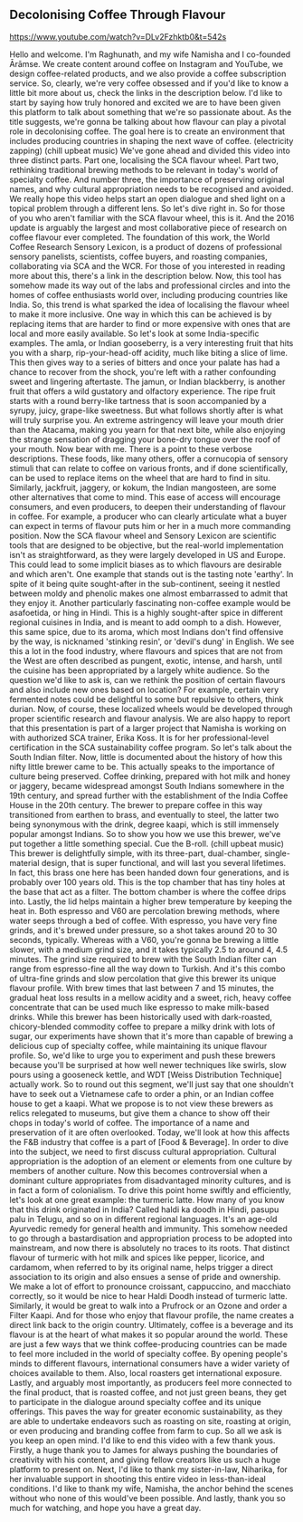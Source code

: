 ## Decolonising Coffee Through Flavour

<https://www.youtube.com/watch?v=DLv2Fzhktb0&t=542s>

Hello and welcome.
I'm Raghunath, and my wife
Namisha and I co-founded Ārāmse.
We create content around coffee
on Instagram and YouTube,
we design coffee-related products,
and we also provide a
coffee subscription service.
So, clearly, we're very coffee obsessed
and if you'd like to know
a little bit more about us,
check the links in the description below.
I'd like to start by
saying how truly honored
and excited we are to have
been given this platform
to talk about something that
we're so passionate about.
As the title suggests,
we're gonna be talking
about how flavour can play a pivotal role
in decolonising coffee.
The goal here is to create an environment
that includes producing countries
in shaping the next wave of coffee.
(electricity zapping)
(chill upbeat music)
We've gone ahead and divided this video
into three distinct parts.
Part one, localising
the SCA flavour wheel.
Part two, rethinking
traditional brewing methods
to be relevant in today's
world of specialty coffee.
And number three,
the importance of
preserving original names,
and why cultural appropriation
needs to be recognised and avoided.
We really hope this video
helps start an open dialogue
and shed light on a topical problem
through a different lens.
So let's dive right in.
So for those of you who aren't familiar
with the SCA flavour wheel, this is it.
And the 2016 update is
arguably the largest
and most collaborative piece of research
on coffee flavour ever completed.
The foundation of this work,
the World Coffee Research Sensory Lexicon,
is a product of dozens of
professional sensory panelists,
scientists, coffee buyers,
and roasting companies,
collaborating via SCA and the WCR.
For those of you interested
in reading more about this,
there's a link in the description below.
Now, this tool has somehow made its way
out of the labs and professional circles
and into the homes of coffee
enthusiasts world over,
including producing countries like India.
So, this trend is what sparked the idea
of localising the flavour wheel
to make it more inclusive.
One way in which this can be achieved
is by replacing items
that are harder to find
or more expensive
with ones that are local
and more easily available.
So let's look at some
India-specific examples.
The amla, or Indian gooseberry,
is a very interesting fruit
that hits you with a sharp,
rip-your-head-off acidity,
much like biting a slice of lime.
This then gives way to a series of bitters
and once your palate has had a chance
to recover from the shock, you're left
with a rather confounding
sweet and lingering aftertaste.
The jamun, or Indian
blackberry, is another fruit
that offers a wild gustatory
and olfactory experience.
The ripe fruit starts with
a round berry-like tartness
that is soon accompanied
by a syrupy, juicy, grape-like sweetness.
But what follows shortly after
is what will truly surprise you.
An extreme astringency
will leave your mouth drier
than the Atacama, making you
yearn for that next bite,
while also enjoying the strange sensation
of dragging your bone-dry tongue
over the roof of your mouth.
Now bear with me.
There is a point to these
verbose descriptions.
These foods, like many others,
offer a cornucopia of sensory stimuli
that can relate to
coffee on various fronts,
and if done scientifically,
can be used to replace items on the wheel
that are hard to find in situ.
Similarly, jackfruit, jaggery,
or kokum, the Indian mangosteen,
are some other alternatives
that come to mind.
This ease of access will
encourage consumers,
and even producers, to
deepen their understanding
of flavour in coffee.
For example, a producer
who can clearly articulate
what a buyer can expect
in terms of flavour
puts him or her in a much
more commanding position.
Now the SCA flavour
wheel and Sensory Lexicon
are scientific tools that
are designed to be objective,
but the real-world implementation
isn't as straightforward,
as they were largely
developed in US and Europe.
This could lead to some implicit biases
as to which flavours are
desirable and which aren't.
One example that stands out
is the tasting note 'earthy'.
In spite of it being quite sought-after
in the sub-continent,
seeing it nestled between
moldy and phenolic
makes one almost embarrassed
to admit that they enjoy it.
Another particularly
fascinating non-coffee example
would be asafoetida, or hing in Hindi.
This is a highly sought-after spice
in different regional cuisines in India,
and is meant to add oomph to a dish.
However, this same
spice, due to its aroma,
which most Indians don't
find offensive by the way,
is nicknamed 'stinking resin',
or 'devil's dung' in English.
We see this a lot in the food industry,
where flavours and spices
that are not from the West
are often described as pungent,
exotic, intense, and harsh,
until the cuisine has been appropriated
by a largely white audience.
So the question we'd like to ask is,
can we rethink the position
of certain flavours
and also include new
ones based on location?
For example, certain very fermented notes
could be delightful to some
but repulsive to others, think durian.
Now, of course, these localized
wheels would be developed
through proper scientific
research and flavour analysis.
We are also happy to report
that this presentation
is part of a larger project
that Namisha is working on
with authorized SCA trainer, Erika Koss.
It is for her
professional-level certification
in the SCA sustainability coffee program.
So let's talk about the
South Indian filter.
Now, little is documented
about the history
of how this nifty little
brewer came to be.
This actually speaks to the importance
of culture being preserved.
Coffee drinking, prepared with hot milk
and honey or jaggery,
became widespread amongst South Indians
somewhere in the 19th
century, and spread further
with the establishment
of the India Coffee House
in the 20th century.
The brewer to prepare coffee in this way
transitioned from earthen to
brass, and eventually to steel,
the latter two being synonymous
with the drink, degree kaapi,
which is still immensely
popular amongst Indians.
So to show you how we use this brewer,
we've put together a
little something special.
Cue the B-roll.
(chill upbeat music)
This brewer is delightfully simple,
with its three-part, dual-chamber,
single-material design,
that is super functional,
and will last you several lifetimes.
In fact, this brass one here
has been handed down four generations,
and is probably over 100 years old.
This is the top chamber that
has tiny holes at the base
that act as a filter.
The bottom chamber is where
the coffee drips into.
Lastly, the lid helps maintain
a higher brew temperature
by keeping the heat in.
Both espresso and V60 are
percolation brewing methods,
where water seeps through a bed of coffee.
With espresso, you have very fine grinds,
and it's brewed under pressure,
so a shot takes around 20
to 30 seconds, typically.
Whereas with a V60, you're gonna
be brewing a little slower,
with a medium grind size,
and it takes typically 2.5
to around 4, 4.5 minutes.
The grind size required to brew
with the South Indian filter
can range from espresso-fine
all the way down to Turkish.
And it's this combo of ultra-fine grinds
and slow percolation
that give this brewer its
unique flavour profile.
With brew times that last
between 7 and 15 minutes,
the gradual heat loss
results in a mellow acidity
and a sweet, rich,
heavy coffee concentrate
that can be used much like espresso
to make milk-based drinks.
While this brewer has
been historically used
with dark-roasted,
chicory-blended commodity coffee
to prepare a milky drink
with lots of sugar,
our experiments have shown
that it's more than capable
of brewing a delicious
cup of specialty coffee,
while maintaining its
unique flavour profile.
So, we'd like to urge you to experiment
and push these brewers
because you'll be surprised
at how well newer techniques
like swirls, slow pours
using a gooseneck kettle,
and WDT [Weiss Distribution
Technique] actually work.
So to round out this
segment, we'll just say
that one shouldn't have to
seek out a Vietnamese cafe
to order a phin, or an Indian
coffee house to get a kaapi.
What we propose is to
not view these brewers
as relics relegated to
museums, but give them a chance
to show off their chops in
today's world of coffee.
The importance of a name
and preservation of it
are often overlooked.
Today, we'll look at how
this affects the F&B industry
that coffee is a part
of [Food & Beverage].
In order to dive into the subject,
we need to first discuss
cultural appropriation.
Cultural appropriation is
the adoption of an element
or elements from one culture
by members of another culture.
Now this becomes controversial
when a dominant culture appropriates
from disadvantaged minority cultures,
and is in fact a form of colonialism.
To drive this point home
swiftly and efficiently,
let's look at one great
example: the turmeric latte.
How many of you know that this
drink originated in India?
Called haldi ka doodh in
Hindi, pasupu palu in Telugu,
and so on in different regional languages.
It's an age-old Ayurvedic remedy
for general health and immunity.
This somehow needed to go
through a bastardisation
and appropriation process to
be adopted into mainstream,
and now there is absolutely
no traces to its roots.
That distinct flavour of
turmeric with hot milk
and spices like pepper,
licorice, and cardamom,
when referred to by its original name,
helps trigger a direct
association to its origin
and also ensues a sense
of pride and ownership.
We make a lot of effort
to pronounce croissant,
cappuccino, and macchiato correctly,
so it would be nice to hear Haldi Doodh
instead of turmeric latte.
Similarly, it would be great
to walk into a Prufrock
or an Ozone and order a Filter Kaapi.
And for those who enjoy
that flavour profile,
the name creates a direct link
back to the origin country.
Ultimately, coffee is a beverage
and its flavour is at the heart
of what makes it so
popular around the world.
These are just a few ways
that we think coffee-producing countries
can be made to feel more included
in the world of specialty coffee.
By opening people's minds
to different flavours,
international consumers
have a wider variety
of choices available to them.
Also, local roasters get
international exposure.
Lastly, and arguably most importantly,
as producers feel more
connected to the final product,
that is roasted coffee,
and not just green beans,
they get to participate in the dialogue
around specialty coffee
and its unique offerings.
This paves the way for greater
economic sustainability,
as they are able to undertake endeavors
such as roasting on
site, roasting at origin,
or even producing and branding
coffee from farm to cup.
So all we ask is you keep an open mind.
I'd like to end this video
with a few thank yous.
Firstly, a huge thank you to James
for always pushing the
boundaries of creativity
with his content, and giving
fellow creators like us
such a huge platform to present on.
Next, I'd like to thank my
sister-in-law, Niharika,
for her invaluable support
in shooting this entire video
in less-than-ideal conditions.
I'd like to thank my wife, Namisha,
the anchor behind the scenes
without who none of this
would've been possible.
And lastly, thank you
so much for watching,
and hope you have a great day.
